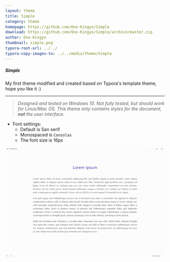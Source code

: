 ```yaml
---
layout: theme
title: Simple
category: theme
homepage: https://github.com/One-Kingyo/Simple
download: https://github.com/One-Kingyo/Simple/archive/master.zip
author: One-Kingyo
thumbnail: simple.png
typora-root-url: ../../
typora-copy-images-to: ../../media/theme/Simple
---
```


##### Simple
My first theme modified and created based on Typora's template theme, hope you like it :)


----

> *Designed and tested on Windows 10. Not fully tested, but should work for Linux/Mac OS. This theme only contains styles for the document, **not** the user interface.*


* Font settings:
  * Default is San serif
  * Monospaced is `Consolas`
  * The font size is 16px

![Screenshot](/media/theme/Simple/simple.png)

